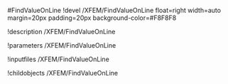 <!-- MOOSE Object Documentation Stub: Remove this when content is added. -->
#FindValueOnLine
!devel /XFEM/FindValueOnLine float=right width=auto margin=20px padding=20px background-color=#F8F8F8

!description /XFEM/FindValueOnLine

!parameters /XFEM/FindValueOnLine

!inputfiles /XFEM/FindValueOnLine

!childobjects /XFEM/FindValueOnLine
